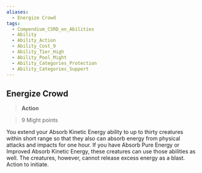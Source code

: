 ```yaml
---
aliases:
  - Energize Crowd
tags:
  - Compendium_CSRD_en_Abilities
  - Ability
  - Ability_Action
  - Ability_Cost_9
  - Ability_Tier_High
  - Ability_Pool_Might
  - Ability_Categories_Protection
  - Ability_Categories_Support
---
```

  
    
## Energize Crowd    
>**Action**    
>9 Might points  
    
You extend your Absorb Kinetic Energy ability to up to thirty creatures within short range so that they also can absorb energy from physical attacks and impacts for one hour. If you have Absorb Pure Energy or Improved Absorb Kinetic Energy, these creatures can use those abilities as well. The creatures, however, cannot release excess energy as a blast. Action to initiate.